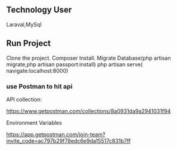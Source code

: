 
## Technology User

Laraval,MySql

## Run Project

Clone the project.
Composer Install.
Migrate Database(php artisan migrate,php artisan passport:install)
php artisan serve( navigate:localhost:8000)


### use Postman to hit api
API collection:

https://www.getpostman.com/collections/8a0931da9a2941031f94

Environment Variables

https://app.getpostman.com/join-team?invite_code=ac797b29f78edc6e9da15517c831b7ff
